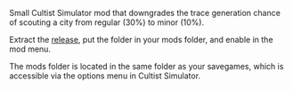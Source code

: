 Small Cultist Simulator mod that downgrades the trace generation chance of scouting a city from regular (30%) to minor (10%).

Extract the [release](https://github.com/InvisibleEar/ScoutingTraceNerf/releases), put the folder in your mods folder, and enable in the mod menu.

The mods folder is located in the same folder as your savegames, which is accessible via the options menu in Cultist Simulator.

